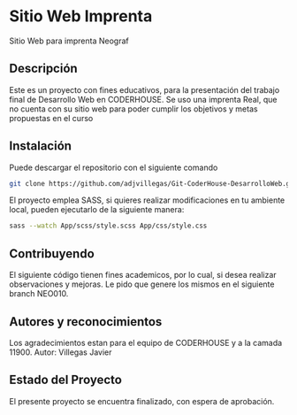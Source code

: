 # Sitio Web Imprenta

Sitio Web para imprenta Neograf

## Descripción

Este es un proyecto con fines educativos, para la presentación del trabajo final de Desarrollo Web en CODERHOUSE. Se uso una imprenta Real, que no cuenta con su sitio web para poder cumplir los objetivos y metas propuestas en el curso

## Instalación

Puede descargar el repositorio con el siguiente comando

```bash
git clone https://github.com/adjvillegas/Git-CoderHouse-DesarrolloWeb.git
```
El proyecto emplea SASS, si quieres realizar modificaciones en tu ambiente local, pueden ejecutarlo de la siguiente manera:

```bash
sass --watch App/scss/style.scss App/css/style.css
```

## Contribuyendo

El siguiente código tienen fines academicos, por lo cual, si desea realizar observaciones y mejoras. Le pido que genere los mismos en el siguiente branch NEO010.


## Autores y reconocimientos
Los agradecimientos estan para el equipo de CODERHOUSE y a la camada 11900.
Autor: Villegas Javier

## Estado del Proyecto
El presente proyecto se encuentra finalizado, con espera de aprobación.

